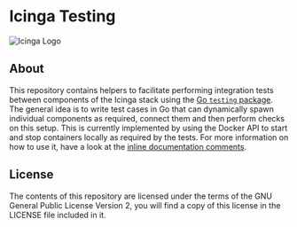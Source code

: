 # Icinga Testing

![Icinga Logo](https://icinga.com/wp-content/uploads/2014/06/icinga_logo.png)

## About

This repository contains helpers to facilitate performing integration tests between components of the Icinga stack using
the [Go `testing` package](https://pkg.go.dev/testing). The general idea is to write test cases in Go that can
dynamically spawn individual components as required, connect them and then perform checks on this setup. This is
currently implemented by using the Docker API to start and stop containers locally as required by the tests. For more
information on how to use it, have a look at
the [inline documentation comments](https://pkg.go.dev/github.com/icinga/icinga-testing).

## License

The contents of this repository are licensed under the terms of the GNU General Public License Version 2, you will find
a copy of this license in the LICENSE file included in it.
